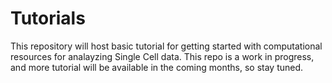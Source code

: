 # Tutorials
This repository will host basic tutorial for getting started with computational resources for analayzing Single Cell data. This repo is a work in progress, and more tutorial will be available in the coming months, so stay tuned.
